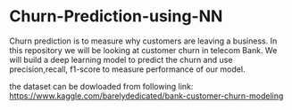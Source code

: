 # Churn-Prediction-using-NN

Churn prediction is to measure why customers are leaving a business. In this repository we will be looking at customer churn in telecom Bank. We will build a deep learning model to predict the churn and use precision,recall, f1-score to measure performance of our model.

the dataset can be dowloaded from following link: https://www.kaggle.com/barelydedicated/bank-customer-churn-modeling
